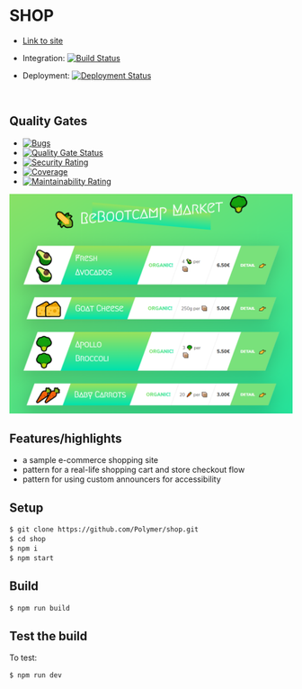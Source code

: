 # SHOP
- [Link to site](https://supermarket-refactoring.azurewebsites.net/)

- Integration: [![Build Status](https://dev.azure.com/alexismateo-org/super-market/_apis/build/status/super-market?branchName=master)](https://dev.azure.com/alexismateo-org/super-market/_build/latest?definitionId=4&branchName=master)

- Deployment: [![Deployment Status](https://vsrm.dev.azure.com/alexismateo-org/_apis/public/Release/badge/84431c95-62a6-4d2a-9672-7432ffaf6b82/1/1)](https://vsrm.dev.azure.com/alexismateo-org/_apis/public/Release/badge/84431c95-62a6-4d2a-9672-7432ffaf6b82/1/1)
<br/>

## Quality Gates
- [![Bugs](http://sonarqubecaribe.eastus2.cloudapp.azure.com/api/project_badges/measure?project=SuperMarket&metric=bugs)](http://sonarqubecaribe.eastus2.cloudapp.azure.com/dashboard?id=SuperMarket)
- [![Quality Gate Status](http://sonarqubecaribe.eastus2.cloudapp.azure.com/api/project_badges/measure?project=SuperMarket&metric=alert_status)](http://sonarqubecaribe.eastus2.cloudapp.azure.com/dashboard?id=SuperMarket)
- [![Security Rating](http://sonarqubecaribe.eastus2.cloudapp.azure.com/api/project_badges/measure?project=SuperMarket&metric=security_rating)](http://sonarqubecaribe.eastus2.cloudapp.azure.com/dashboard?id=SuperMarket)
- [![Coverage](http://sonarqubecaribe.eastus2.cloudapp.azure.com/api/project_badges/measure?project=SuperMarket&metric=coverage)](http://sonarqubecaribe.eastus2.cloudapp.azure.com/dashboard?id=SuperMarket)
- [![Maintainability Rating](http://sonarqubecaribe.eastus2.cloudapp.azure.com/api/project_badges/measure?project=SuperMarket&metric=sqale_rating)](http://sonarqubecaribe.eastus2.cloudapp.azure.com/dashboard?id=SuperMarket)

![shop screenshot](screenshot-supermarket-refactoring.png)

## Features/highlights

- a sample e-commerce shopping site
- pattern for a real-life shopping cart and store checkout flow
- pattern for using custom announcers for accessibility

## Setup
```bash
$ git clone https://github.com/Polymer/shop.git
$ cd shop
$ npm i
$ npm start
```

## Build
```bash
$ npm run build
```

## Test the build
To test:
```bash
$ npm run dev
```

